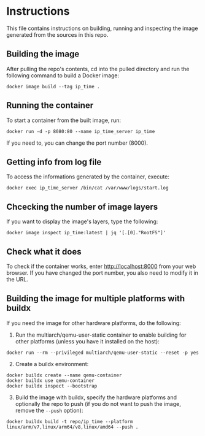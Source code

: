 # Instructions
This file contains instructions on building, running and inspecting the image generated from the sources in this repo.

## Building the image
After pulling the repo's contents, cd into the pulled directory and run the following command to build a Docker image:
```
docker image build --tag ip_time .
```

## Running the container
To start a container from the built image, run:
```
docker run -d -p 8080:80 --name ip_time_server ip_time
```
If you need to, you can change the port number (8000).

## Getting info from log file
To access the informations generated by the container, execute:
```
docker exec ip_time_server /bin/cat /var/www/logs/start.log
```

## Chcecking the number of image layers
If you want to display the image's layers, type the following:
```
docker image inspect ip_time:latest | jq '[.[0]."RootFS"]'
```

## Check what it does
To check if the container works, enter [http://localhost:8000](http://localhost:8000) from your web browser. If you have changed the port number, you also need to modify it in the URL.

## Building the image for multiple platforms with buildx
If you need the image for other hardware platforms, do the following:
1. Run the multiarch/qemu-user-static container to enable building for other platforms (unless you have it installed on the host):
```
docker run --rm --privileged multiarch/qemu-user-static --reset -p yes
```
2. Create a buildx environment:
```
docker buildx create --name qemu-container
docker buildx use qemu-container
docker buildx inspect --bootstrap
```
3. Build the image with buildx, specify the hardware platforms and optionally the repo to push (if you do not want to push the image, remove the `--push` option):
```
docker buildx build -t repo/ip_time --platform linux/arm/v7,linux/arm64/v8,linux/amd64 --push .
```
